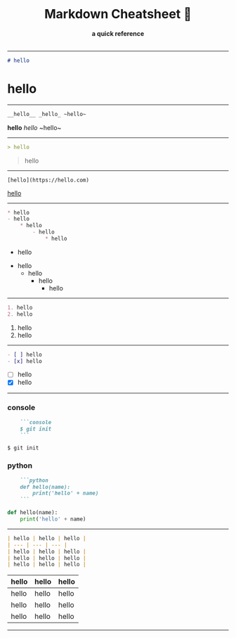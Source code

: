 <div align="center">
  <br>
  <h1>Markdown Cheatsheet  📗</h1>
  <strong>a quick reference</strong>
</div>
<br>

---

```markdown
# hello
```
# hello

---

```markdown
__hello__ _hello_ ~hello~
```

__hello__ _hello_ ~hello~

---

```markdown
> hello
```

> hello

---
`[hello](https://hello.com)`

[hello](https://hello.com)

---
```markdown
* hello
- hello
	* hello
		- hello
			* hello
```

* hello
- hello
	* hello
		- hello
			* hello

---
```markdown
1. hello
2. hello
```
1. hello
2. hello

---
```markdown
- [ ] hello
- [x] hello
```
- [ ] hello
- [x] hello

---
### console
```markdown
	```console
	$ git init
	```
```
```console
$ git init
```

### python
```markdown
	```python
	def hello(name):
		print('hello' + name)
	```
```
```python
def hello(name):
	print('hello' + name)
```

---
```markdown
| hello | hello | hello |
| --- | --- | --- |
| hello | hello | hello |
| hello | hello | hello |
| hello | hello | hello |
```
| hello | hello | hello |
| --- | --- | --- |
| hello | hello | hello |
| hello | hello | hello |
| hello | hello | hello |

---
